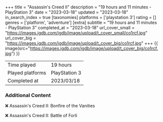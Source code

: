 +++
title = "Assassin's Creed II"
description = "19 hours and 11 minutes - PlayStation 3"
date = "2023-03-18"
updated = "2023-03-18"
in_search_index = true
[taxonomies]
platforms = ['playstation 3']
rating = []
genres = ['platform', 'adventure']
[extra]
subtitle = "19 hours and 11 minutes - PlayStation 3"
completed_at = "2023-03-18"
url_cover_small = "https://images.igdb.com/igdb/image/upload/t_cover_small/co1rcf.jpg"
url_cover_big = "https://images.igdb.com/igdb/image/upload/t_cover_big/co1rcf.jpg"
+++
{{ image(src="https://images.igdb.com/igdb/image/upload/t_cover_big/co1rcf.jpg") }}

|              |            |
| ------------ | ---------- |
| Time played  | 19 hours |
| Played platforms    | PlayStation 3 |
| Completed at | 2023/03/18 |



### Additional Content


❌ Assassin's Creed II: Bonfire of the Vanities

❌ Assassin's Creed II: Battle of Forlì
